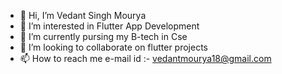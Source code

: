 - 👋 Hi, I’m Vedant Singh Mourya
- 👀 I’m interested in Flutter App Development
- 🌱 I’m currently pursing my B-tech in Cse
- 💞️ I’m looking to collaborate on flutter projects
- 📫 How to reach me e-mail id :- vedantmourya18@gmail.com

<!---
vedantmourya-18/vedantmourya-18 is a ✨ special ✨ repository because its `README.md` (this file) appears on your GitHub profile.
You can click the Preview link to take a look at your changes.
--->
